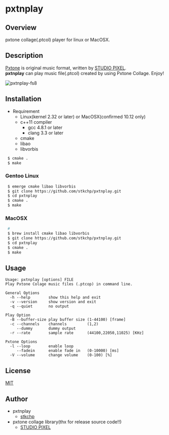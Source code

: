 pxtnplay
==========

## Overview

pxtone collage(.ptcol) player for linux or MacOSX.

## Description

[Pxtone](http://pxtone.org/) is original music format, written by [STUDIO PIXEL](http://studiopixel.sakura.ne.jp/).  
**pxtnplay** can play music file(.ptcol) created by using Pxtone Collage. Enjoy!

![pxtnplay-fs8](https://cloud.githubusercontent.com/assets/19767799/19877535/6cfb9178-a023-11e6-9fd4-4008f1de834e.png)

## Installation

- Requirement
	- Linux(kernel 2.32 or later) or MacOSX(confirmed 10.12 only)
	- c++11 compiler
		- gcc 4.8.1 or later
		- clang 3.3 or later
	- cmake
	- libao
	- libvorbis

```bash
 $ cmake .
 $ make
```

### Gentoo Linux

```bash
 $ emerge cmake libao libvorbis
 $ git clone https://github.com/stkchp/pxtnplay.git
 $ cd pxtnplay
 $ cmake .
 $ make
```

### MacOSX

```bash
 # 
 $ brew install cmake libao libvorbis
 $ git clone https://github.com/stkchp/pxtnplay.git
 $ cd pxtnplay
 $ cmake .
 $ make
```

## Usage

```
Usage: pxtnplay [options] FILE
Play Pxtone Colage music files (.ptcop) in command line.

General Options
  -h --help        show this help and exit
  -v --version     show version and exit
  -q --quiet       no output

Play Option
  -B --buffer-size play buffer size (1-44100) [frame]
  -c --channels    channels         (1,2)
     --dummy       dummy output
  -r --rate        sample rate      (44100,22050,11025) [KHz]

Pxtone Options
  -l --loop        enable loop
     --fadein      enable fade in   (0-10000) [ms]
  -V --volume      change volume    (0-100) [%]

```



## License

[MIT](LICENCE.md)

## Author

- pxtnplay
    - [stkchp](https://github.com/stkchp)
- pxtone collage library(thx for release source code!!)
    - [STUDIO PIXEL](http://studiopixel.sakura.ne.jp/)


